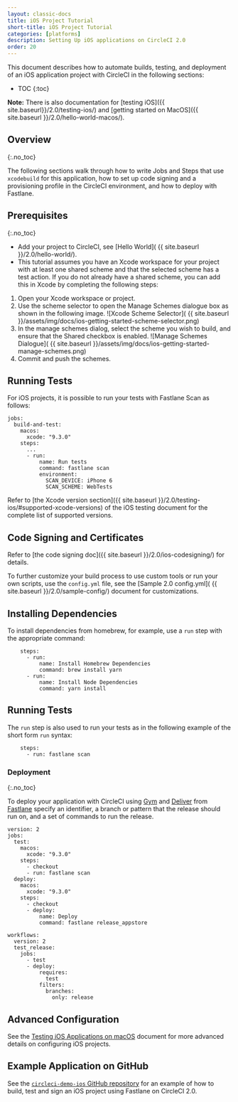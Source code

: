 ```yaml
---
layout: classic-docs
title: iOS Project Tutorial
short-title: iOS Project Tutorial
categories: [platforms]
description: Setting Up iOS applications on CircleCI 2.0
order: 20
---
```


This document describes how to automate builds, testing, and deployment of an iOS application project with CircleCI in the following sections:

* TOC
{:toc}

**Note:** There is also documentation for [testing iOS]({{ site.baseurl}}/2.0/testing-ios/) and [getting started on MacOS]({{ site.baseurl }}/2.0/hello-world-macos/).

## Overview
{:.no_toc}

The following sections walk through how to write Jobs and Steps that use `xcodebuild` for this application, how to set up code signing and a provisioning profile in the CircleCI environment, and how to deploy with Fastlane.

## Prerequisites
{:.no_toc}

- Add your project to CircleCI, see [Hello World]( {{ site.baseurl }}/2.0/hello-world/).
- This tutorial assumes you have an Xcode workspace for your project with at least one shared scheme and that the selected scheme has a test action. If you do not already have a shared scheme, you can add this in Xcode by completing the following steps:

1. Open your Xcode workspace or project.
2. Use the scheme selector to open the Manage Schemes dialogue box as shown in the following image.
![Xcode Scheme Selector](  {{ site.baseurl }}/assets/img/docs/ios-getting-started-scheme-selector.png)
3. In the manage schemes dialog, select the scheme you wish to build, and ensure that the Shared checkbox is enabled.
![Manage Schemes Dialogue](  {{ site.baseurl }}/assets/img/docs/ios-getting-started-manage-schemes.png)
4. Commit and push the schemes.

## Running Tests

For iOS projects, it is possible to run your tests with Fastlane Scan as follows:

```
jobs:
  build-and-test:
    macos:
      xcode: "9.3.0"
    steps:
      ...
      - run:
          name: Run tests
          command: fastlane scan
          environment:
            SCAN_DEVICE: iPhone 6
            SCAN_SCHEME: WebTests

```

Refer to [the Xcode version section]({{ site.baseurl }}/2.0/testing-ios/#supported-xcode-versions) of the iOS testing document for the complete list of supported versions.

## Code Signing and Certificates

Refer to [the code signing doc]({{ site.baseurl }}/2.0/ios-codesigning/) for details.

To further customize your build process to use custom tools or run your own scripts, use the `config.yml` file, see the [Sample 2.0 config.yml]( {{ site.baseurl }}/2.0/sample-config/) document for customizations.

## Installing Dependencies

To install dependencies from homebrew, for example, use a `run` step with the appropriate command:

```
    steps:
      - run:
          name: Install Homebrew Dependencies
          command: brew install yarn
      - run:
          name: Install Node Dependencies
          command: yarn install
```

## Running Tests

The `run` step is also used to run your tests as in the following example of the short form `run` syntax:

```
    steps:
      - run: fastlane scan
```

### Deployment
{:.no_toc}

To deploy your application with CircleCI using [Gym](https://github.com/fastlane/fastlane/tree/master/gym) and [Deliver](https://github.com/fastlane/fastlane/tree/master/deliver) from [Fastlane](https://fastlane.tools) specify an identifier, a branch or pattern that the release should run on, and a set of commands to run the release.

```
version: 2
jobs:
  test:
    macos:
      xcode: "9.3.0"
    steps:
      - checkout
      - run: fastlane scan
  deploy:
    macos:
      xcode: "9.3.0"
    steps:
      - checkout
      - deploy:
          name: Deploy
          command: fastlane release_appstore

workflows:
  version: 2
  test_release:
    jobs:
      - test
      - deploy:
          requires:
            test
          filters:
            branches:
              only: release
```

## Advanced Configuration

See the [Testing iOS Applications on macOS](https://circleci.com/docs/2.0/testing-ios/) document for more
advanced details on configuring iOS projects.

## Example Application on GitHub

See the [`circleci-demo-ios` GitHub repository](https://github.com/CircleCI-Public/circleci-demo-ios)
for an example of how to build, test and sign an iOS project using
Fastlane on CircleCI 2.0.
